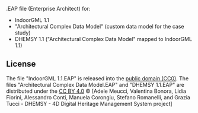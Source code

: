 .EAP file (Enterprise Architect) for:

- IndoorGML 1.1
- "Architectural Complex Data Model" (custom data model for the case study)
- DHEMSY 1.1 ("Architectural Complex Data Model" mapped to IndoorGML 1.1)

## License
The file "IndoorGML 1.1.EAP" is released into the [public domain (CC0)](https://creativecommons.org/publicdomain/zero/1.0/).
The files "Architectural Complex Data Model.EAP" and "DHEMSY 1.1.EAP" are distributed under the [CC BY 4.0](https://creativecommons.org/licenses/by/4.0/)
© [Adele Meucci, Valentina Bonora, Lidia Fiorini, Alessandro Conti, Manuela Corongiu, Stefano Romanelli, and Grazia Tucci - DHEMSY - 4D Digital Heritage Management System project]
